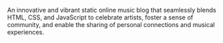 An innovative and vibrant static online music blog that seamlessly blends HTML, CSS, and JavaScript to celebrate artists, foster a sense of community, and enable the sharing of personal connections and musical experiences.
